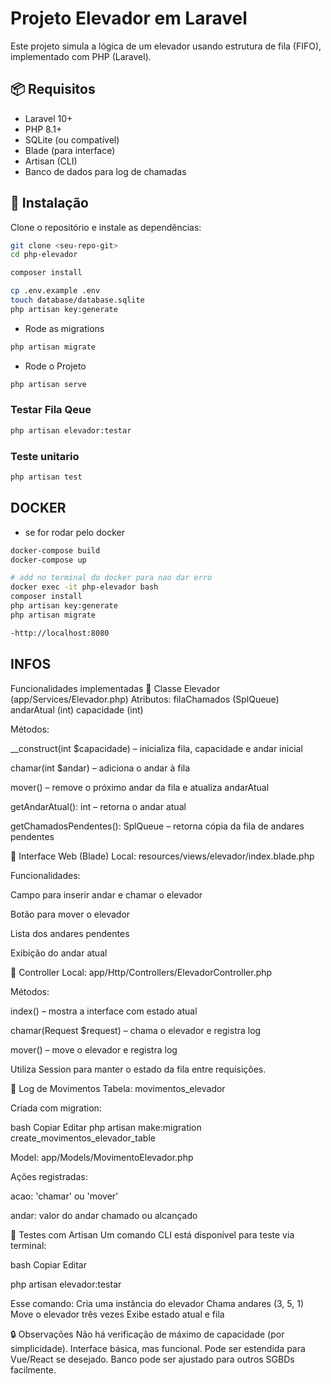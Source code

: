 # Projeto Elevador em Laravel

Este projeto simula a lógica de um elevador usando estrutura de fila (FIFO), implementado com PHP (Laravel).

## 📦 Requisitos

- Laravel 10+
- PHP 8.1+
- SQLite (ou compatível)
- Blade (para interface)
- Artisan (CLI)
- Banco de dados para log de chamadas

## 🚀 Instalação

Clone o repositório e instale as dependências:

```bash
git clone <seu-repo-git>
cd php-elevador

composer install

cp .env.example .env
touch database/database.sqlite
php artisan key:generate 
```
- Rode as migrations
```bash
php artisan migrate
```
- Rode o Projeto
```bash
php artisan serve
```
### Testar Fila Qeue
```bash
php artisan elevador:testar
```
### Teste unitario
```bash
php artisan test
```

## DOCKER
 - se for rodar pelo docker 
```bash
docker-compose build
docker-compose up

# add no terminal do docker para nao dar erro 
docker exec -it php-elevador bash
composer install
php artisan key:generate
php artisan migrate

-http://localhost:8080

```

## INFOS
Funcionalidades implementadas
📌 Classe Elevador (app/Services/Elevador.php)
Atributos:
filaChamados (SplQueue)
andarAtual (int)
capacidade (int)

Métodos:

__construct(int $capacidade) – inicializa fila, capacidade e andar inicial

chamar(int $andar) – adiciona o andar à fila

mover() – remove o próximo andar da fila e atualiza andarAtual

getAndarAtual(): int – retorna o andar atual

getChamadosPendentes(): SplQueue – retorna cópia da fila de andares pendentes

📌 Interface Web (Blade)
Local: resources/views/elevador/index.blade.php

Funcionalidades:

Campo para inserir andar e chamar o elevador

Botão para mover o elevador

Lista dos andares pendentes

Exibição do andar atual

📌 Controller
Local: app/Http/Controllers/ElevadorController.php

Métodos:

index() – mostra a interface com estado atual

chamar(Request $request) – chama o elevador e registra log

mover() – move o elevador e registra log

Utiliza Session para manter o estado da fila entre requisições.

📌 Log de Movimentos
Tabela: movimentos_elevador

Criada com migration:

bash
Copiar
Editar
php artisan make:migration create_movimentos_elevador_table

Model: app/Models/MovimentoElevador.php

Ações registradas:

acao: 'chamar' ou 'mover'

andar: valor do andar chamado ou alcançado

🧪 Testes com Artisan
Um comando CLI está disponível para teste via terminal:

bash
Copiar
Editar

php artisan elevador:testar

Esse comando:
Cria uma instância do elevador
Chama andares (3, 5, 1)
Move o elevador três vezes
Exibe estado atual e fila

🔒 Observações
Não há verificação de máximo de capacidade (por simplicidade).
Interface básica, mas funcional. Pode ser estendida para Vue/React se desejado.
Banco pode ser ajustado para outros SGBDs facilmente.

